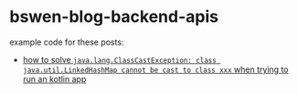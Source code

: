 # bswen-blog-backend-apis

example code for these posts:
- [how to solve `java.lang.ClassCastException: class java.util.LinkedHashMap cannot be cast to class xxx` when trying to run an kotlin app](https://www.bswen.com/2022/11/kotlin1.html)